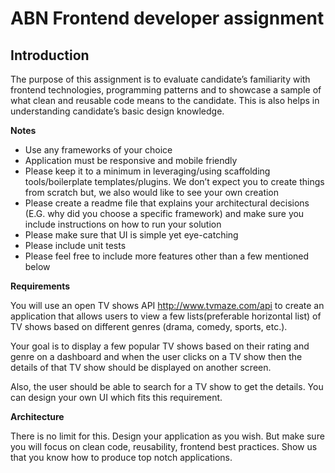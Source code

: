 # ABN Frontend developer assignment

## Introduction

The purpose of this assignment is to evaluate candidate’s familiarity with frontend technologies, programming patterns and to showcase a sample of what clean and reusable code means to the candidate. This is also helps in understanding candidate’s basic design knowledge.

**Notes**

- Use any frameworks of your choice
- Application must be responsive and mobile friendly
- Please keep it to a minimum in leveraging/using scaffolding tools/boilerplate templates/plugins. We don’t expect you to create things from scratch but, we also would like to see your own creation
- Please create a readme file that explains your architectural decisions (E.G. why did you choose a specific framework) and make sure you include instructions on how to run your solution
- Please make sure that UI is simple yet eye-catching
- Please include unit tests
- Please feel free to include more features other than a few mentioned below

**Requirements**

You will use an open TV shows API <http://www.tvmaze.com/api> to create an application that allows users to view a few lists(preferable horizontal list) of TV shows based on different genres (drama, comedy, sports, etc.).

Your goal is to display a few popular TV shows based on their rating and genre on a dashboard and when the user clicks on a TV show then the details of that TV show should be displayed on another screen.

Also, the user should be able to search for a TV show to get the details. You can design your own UI which fits this requirement.

**Architecture**

There is no limit for this. Design your application as you wish. But make sure you will focus on clean code, reusability, frontend best practices. Show us that you know how to produce top notch applications.